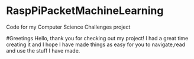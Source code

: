 # RaspPiPacketMachineLearning
Code for my Computer Science Challenges project

#Greetings
Hello, thank you for checking out my project! I had a great time creating it and I hope I have made things as easy for you to navigate,read and use the stuff I have made.

